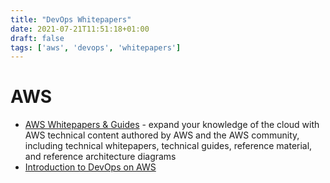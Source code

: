 ```yaml
---
title: "DevOps Whitepapers"
date: 2021-07-21T11:51:18+01:00
draft: false
tags: ['aws', 'devops', 'whitepapers']
---
```

# AWS
- [AWS Whitepapers & Guides](https://aws.amazon.com/whitepapers/) - expand your knowledge of the cloud with AWS technical content authored by AWS and the AWS community, including technical whitepapers, technical guides, reference material, and reference architecture diagrams
- [Introduction to DevOps on AWS](https://docs.aws.amazon.com/whitepapers/latest/introduction-devops-aws/introduction-to-devops.html/)
